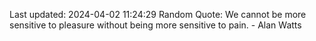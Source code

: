 Last updated: 2024-04-02 11:24:29
Random Quote: We cannot be more sensitive to pleasure without being more sensitive to pain. - Alan Watts